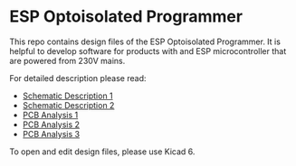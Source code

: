 # ESP Optoisolated Programmer

This repo contains design files of the ESP Optoisolated Programmer. It is helpful to develop software for products with and ESP microcontroller that are powered from 230V mains. 

For detailed description please read:
- [Schematic Description 1](https://wizzdev.pl/blog/esp32-optoisolated-programmer-schematic-description-1/)
- [Schematic Description 2](https://wizzdev.pl/blog/esp32-optoisolated-programmer-schematic-description-2/)
- [PCB Analysis 1](https://wizzdev.pl/blog/esp32-optoisolated-programmer-pcb-analysis-1-2/)
- [PCB Analysis 2](https://wizzdev.pl/blog/esp32-optoisolated-programmer-pcb-analysis-2/)
- [PCB Analysis 3](https://wizzdev.pl/blog/esp32-optoisolated-programmer-pcb-analysis-3/)

To open and edit design files, please use Kicad 6.
